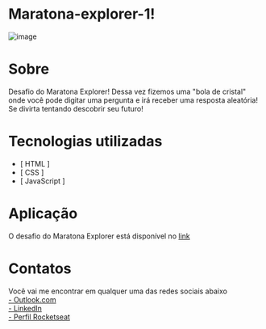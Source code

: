 # Maratona-explorer-1!

![image](https://user-images.githubusercontent.com/103855358/173283389-4402333f-ff21-457f-8432-2d72514fb4a7.png)


# Sobre
<p>Desafio do Maratona Explorer! Dessa vez fizemos uma "bola de cristal" onde você pode digitar uma pergunta e irá receber uma resposta aleatória! Se divirta tentando descobrir seu futuro!</p>

# Tecnologias utilizadas
- [ HTML ]
- [ CSS ]
- [ JavaScript ]

# Aplicação
<p>O desafio do Maratona Explorer está disponível no <a href="https://felipepeduardo.github.io/maratona-explorer-1/">link</a></p>

# Contatos
<p>Você vai me encontrar em qualquer uma das redes sociais abaixo </br>
<a href="mailto: felipeeduardol7@outlook.com">- Outlook.com</a> </br>
<a href="https://www.linkedin.com/in/felipe-pereira-eduardo-41ab64217/">- LinkedIn</a> </br>
<a href="https://app.rocketseat.com.br/me/felipe-pereira-eduardo-00732">- Perfil Rocketseat</a><p>
